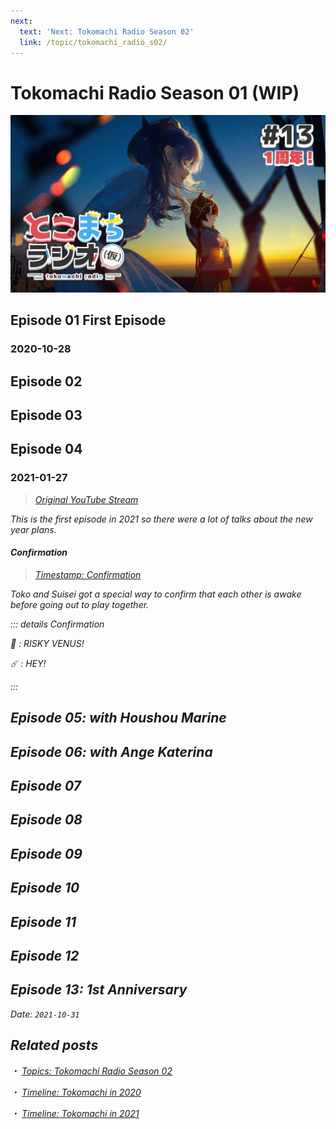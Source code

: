```yaml
---
next:
  text: 'Next: Tokomachi Radio Season 02'
  link: /topic/tokomachi_radio_s02/
---
```


# Tokomachi Radio Season 01 (WIP)

![top](./top_s1.jpg)

## Episode 01 First Episode

### 2020-10-28

## Episode 02

## Episode 03

## Episode 04

### 2021-01-27

> [<i class="fa-brands fa-youtube" /> Original YouTube Stream](https://youtu.be/Kr1jxq0ms00)

This is the first episode in 2021 so there were a lot of talks about the new year plans.

#### Confirmation

> [<i class="fa-brands fa-youtube" /> Timestamp: Confirmation](https://youtu.be/VH0XOn6ceSA?t=282)

Toko and Suisei got a special way to confirm that each other is awake before going out to play together.

::: details Confirmation

:tropical_drink: : RISKY VENUS!

:comet: : HEY!

:::

## Episode 05: with Houshou Marine

## Episode 06: with Ange Katerina

## Episode 07

## Episode 08

## Episode 09

## Episode 10

## Episode 11

## Episode 12

## Episode 13: 1st Anniversary

Date: `2021-10-31`

## Related posts

・ [<i class="fa-solid fa-microphone-lines" /> _Topics: Tokomachi Radio Season 02_](/topics/tokomachi_radio_s02/) &nbsp; <i class="fa-solid fa-arrow-right-from-bracket" />

・ [<i class="fa-solid fa-microphone-lines" /> _Timeline: Tokomachi in 2020_](/timeline/2020/) &nbsp; <i class="fa-solid fa-arrow-right-from-bracket" />

・ [<i class="fa-solid fa-microphone-lines" /> _Timeline: Tokomachi in 2021_](/timeline/2021/) &nbsp; <i class="fa-solid fa-arrow-right-from-bracket" />

